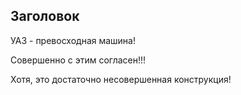## Заголовок

УАЗ - превосходная машина!

Совершенно с этим согласен!!!

Хотя, это достаточно несовершенная конструкция!
